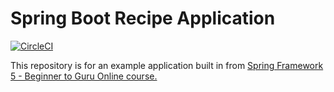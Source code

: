# Spring Boot Recipe Application

[![CircleCI](https://dl.circleci.com/status-badge/img/gh/EvaMontiel/spring5-reactive-mongo-recipe-app/tree/main.svg?style=svg)](https://dl.circleci.com/status-badge/redirect/gh/EvaMontiel/spring5-reactive-mongo-recipe-app/tree/main)

This repository is for an example application built in from [Spring Framework 5 - Beginner to Guru Online course.](https://go.springframework.guru/spring-framework-5-online-course)
